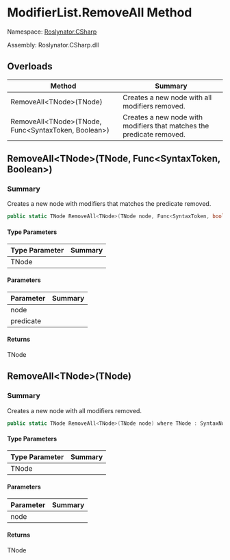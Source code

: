 # ModifierList\.RemoveAll Method

Namespace: [Roslynator.CSharp](../../README.md)

Assembly: Roslynator\.CSharp\.dll

## Overloads

| Method | Summary |
| ------ | ------- |
| RemoveAll\<TNode>\(TNode\) | Creates a new node with all modifiers removed\. |
| RemoveAll\<TNode>\(TNode, Func\<SyntaxToken, Boolean>\) | Creates a new node with modifiers that matches the predicate removed\. |

## RemoveAll\<TNode>\(TNode, Func\<SyntaxToken, Boolean>\)

### Summary

Creates a new node with modifiers that matches the predicate removed\.

```csharp
public static TNode RemoveAll<TNode>(TNode node, Func<SyntaxToken, bool> predicate) where TNode : SyntaxNode
```

#### Type Parameters

| Type Parameter | Summary |
| -------------- | ------- |
| TNode | |

#### Parameters

| Parameter | Summary |
| --------- | ------- |
| node | |
| predicate | |

#### Returns

TNode


## RemoveAll\<TNode>\(TNode\)

### Summary

Creates a new node with all modifiers removed\.

```csharp
public static TNode RemoveAll<TNode>(TNode node) where TNode : SyntaxNode
```

#### Type Parameters

| Type Parameter | Summary |
| -------------- | ------- |
| TNode | |

#### Parameters

| Parameter | Summary |
| --------- | ------- |
| node | |

#### Returns

TNode


